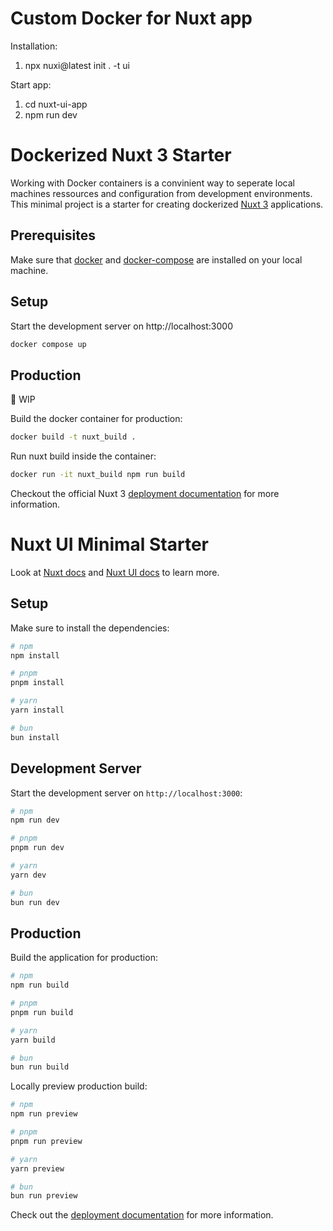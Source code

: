 # Custom Docker for Nuxt app

Installation:
1) npx nuxi@latest init . -t ui

Start app:
1) cd nuxt-ui-app
2) npm run dev



# Dockerized Nuxt 3 Starter

Working with Docker containers is a convinient way to seperate local machines ressources and configuration from development environments. This minimal project is a starter for creating dockerized [Nuxt 3](https://github.com/nuxt/framework) applications.

## Prerequisites

Make sure that [docker](https://docs.docker.com/get-docker/) and [docker-compose](https://docs.docker.com/compose/install/) are installed on your local machine.

## Setup

Start the development server on http://localhost:3000

```bash
docker compose up
```


## Production 
🚧 WIP

Build the docker container for production:

```bash
docker build -t nuxt_build .
```

Run nuxt build inside the container:

```bash
docker run -it nuxt_build npm run build
```

Checkout the official Nuxt 3 [deployment documentation](https://v3.nuxtjs.org/guide/deploy/presets) for more information.

# Nuxt UI Minimal Starter

Look at [Nuxt docs](https://nuxt.com/docs/getting-started/introduction) and [Nuxt UI docs](https://ui.nuxt.com) to learn more.

## Setup

Make sure to install the dependencies:

```bash
# npm
npm install

# pnpm
pnpm install

# yarn
yarn install

# bun
bun install
```

## Development Server

Start the development server on `http://localhost:3000`:

```bash
# npm
npm run dev

# pnpm
pnpm run dev

# yarn
yarn dev

# bun
bun run dev
```

## Production

Build the application for production:

```bash
# npm
npm run build

# pnpm
pnpm run build

# yarn
yarn build

# bun
bun run build
```

Locally preview production build:

```bash
# npm
npm run preview

# pnpm
pnpm run preview

# yarn
yarn preview

# bun
bun run preview
```

Check out the [deployment documentation](https://nuxt.com/docs/getting-started/deployment) for more information.
